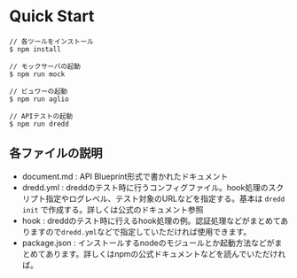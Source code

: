 # Quick Start
```
// 各ツールをインストール
$ npm install

// モックサーバの起動
$ npm run mock

// ビュワーの起動
$ npm run aglio 

// APIテストの起動
$ npm run dredd
```

## 各ファイルの説明

- document.md : API Blueprint形式で書かれたドキュメント
- dredd.yml : dreddのテスト時に行うコンフィグファイル。hook処理のスクリプト指定やログレベル、テスト対象のURLなどを指定する。基本は `dredd init` で作成する。詳しくは公式のドキュメント参照
- hook : dreddのテスト時に行えるhook処理の例。認証処理などがまとめてありますので`dredd.yml`などで指定していただければ使用できます。
- package.json : インストールするnodeのモジュールとか起動方法などがまとめてあります。詳しくはnpmの公式ドキュメントなどを読んでいただければ。

